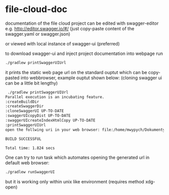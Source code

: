 # file-cloud-doc

documentation of the file cloud project can be edited with swagger-editor e.g. http://editor.swagger.io/#/ 
(just copy-paste content of the swagger.yaml or swagger.json)

or viewed with local instance of swagger-ui (preferred)

to download swagger-ui and inject project documentation into webpage run
```bash
./gradlew printSwaggerUIUrl
```

it prints the static web page url on the standard ouptut which can be copy-pasted into webbrowser, example ouptut shown below:
(cloning swagger ui can be a little bit lengthy)

```bash
 ./gradlew printSwaggerUIUrl
Parallel execution is an incubating feature.
:createBuildDir
:createSwaggerDir
:cloneSwaggerUI UP-TO-DATE
:swaggerUIcopyDist UP-TO-DATE
:swaggerUIcreateIndexHtmlCopy UP-TO-DATE
:printSwaggerUIUrl
open the follwing uri in your web browser: file:/home/mwypych/Dokumenty/praca/dydaktyka/java/java2016/file-cloud-doc/build/swagger/swagger-ui/dist-build/index.html

BUILD SUCCESSFUL

Total time: 1.824 secs

```

One can try to run task which automates opening the generated url in default web browser:
```bash
./gradlew runSwaggerUI
```
but it is working only within unix like environment (requires method xdg-open)
